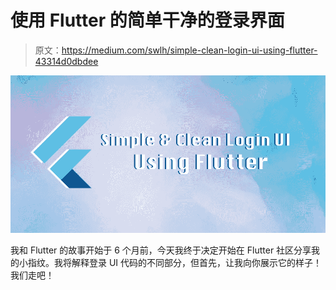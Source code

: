 # 使用 Flutter 的简单干净的登录界面

> 原文：<https://medium.com/swlh/simple-clean-login-ui-using-flutter-43314d0dbdee>

![](img/d4d4fc5348153c41f9f6d5dfef32bef9.png)

我和 Flutter 的故事开始于 6 个月前，今天我终于决定开始在 Flutter 社区分享我的小指纹。我将解释登录 UI 代码的不同部分，但首先，让我向你展示它的样子！我们走吧！